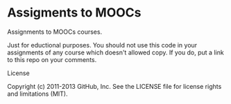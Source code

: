 Assigments to MOOCs
=======================================================

Assignments to MOOCs courses.

Just for eductional purposes.
You should not use this code in your assignments of any course which doesn't allowed copy.
If you do, put a link to this repo on your comments.

License

Copyright (c) 2011-2013 GitHub, Inc. See the LICENSE file for license rights and limitations (MIT).
